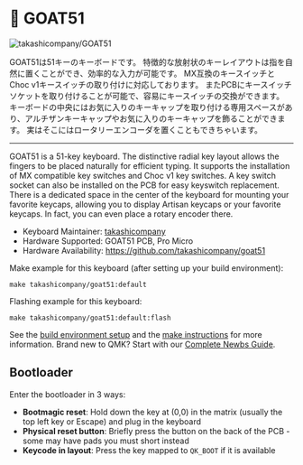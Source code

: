 # 🐐 GOAT51

![takashicompany/GOAT51](https://i.imgur.com/7xD9a4zh.jpg)

GOAT51は51キーのキーボードです。
特徴的な放射状のキーレイアウトは指を自然に置くことができ、効率的な入力が可能です。
MX互換のキースイッチとChoc v1キースイッチの取り付けに対応しております。
またPCBにキースイッチソケットを取り付けることが可能で、容易にキースイッチの交換ができます。
キーボードの中央にはお気に入りのキーキャップを取り付ける専用スペースがあり、アルチザンキーキャップやお気に入りのキーキャップを飾ることができます。
実はそこにはロータリーエンコーダを置くこともできちゃいます。

---
GOAT51 is a 51-key keyboard.
The distinctive radial key layout allows the fingers to be placed naturally for efficient typing.
It supports the installation of MX compatible key switches and Choc v1 key switches.
A key switch socket can also be installed on the PCB for easy keyswitch replacement.
There is a dedicated space in the center of the keyboard for mounting your favorite keycaps, allowing you to display Artisan keycaps or your favorite keycaps.
In fact, you can even place a rotary encoder there.

* Keyboard Maintainer: [takashicompany](https://github.com/takashicompany)
* Hardware Supported: GOAT51 PCB, Pro Micro
* Hardware Availability: https://github.com/takashicompany/goat51

Make example for this keyboard (after setting up your build environment):

    make takashicompany/goat51:default

Flashing example for this keyboard:

    make takashicompany/goat51:default:flash

See the [build environment setup](https://docs.qmk.fm/#/getting_started_build_tools) and the [make instructions](https://docs.qmk.fm/#/getting_started_make_guide) for more information. Brand new to QMK? Start with our [Complete Newbs Guide](https://docs.qmk.fm/#/newbs).

## Bootloader

Enter the bootloader in 3 ways:

* **Bootmagic reset**: Hold down the key at (0,0) in the matrix (usually the top left key or Escape) and plug in the keyboard
* **Physical reset button**: Briefly press the button on the back of the PCB - some may have pads you must short instead
* **Keycode in layout**: Press the key mapped to `QK_BOOT` if it is available
